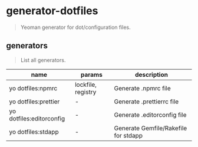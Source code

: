 # generator-dotfiles
> Yeoman generator for dot/configuration files.


## generators
> List all generators. 

| name                     | params             | description                          |
| ------------------------ | ------------------ | ------------------------------------ |
| yo dotfiles:npmrc        | lockfile, registry | Generate .npmrc file                 |
| yo dotfiles:prettier     | -                  | Generate .prettierrc file            |
| yo dotfiles:editorconfig | -                  | Generate .editorconfig file          |
| yo dotfiles:stdapp       | -                  | Generate Gemfile/Rakefile for stdapp |
